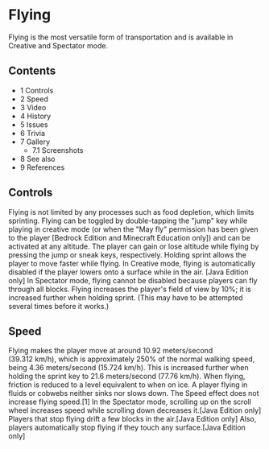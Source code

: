# Flying
Flying is the most versatile form of transportation and is available in Creative and Spectator mode.

## Contents
- 1 Controls
- 2 Speed
- 3 Video
- 4 History
- 5 Issues
- 6 Trivia
- 7 Gallery
	- 7.1 Screenshots
- 8 See also
- 9 References

## Controls
Flying is not limited by any processes such as food depletion, which limits sprinting. Flying can be toggled by double-tapping the "jump" key while playing in creative mode (or when the "May fly" permission has been given to the player ‌[Bedrock Edition and Minecraft Education  only]) and can be activated at any altitude. The player can gain or lose altitude while flying by pressing the jump or sneak keys, respectively. Holding sprint allows the player to move faster while flying. In Creative mode, flying is automatically disabled if the player lowers onto a surface while in the air. ‌[Java Edition  only] In Spectator mode, flying cannot be disabled because players can fly through all blocks. Flying increases the player's field of view by 10%; it is increased further when holding sprint.
(This may have to be attempted several times before it works.)

## Speed
Flying makes the player move at around 10.92 meters/second (39.312 km/h), which is approximately 250% of the normal walking speed, being 4.36 meters/second (15.724 km/h). This is increased further when holding the sprint key to 21.6 meters/second (77.76 km/h). When flying, friction is reduced to a level equivalent to when on ice. A player flying in fluids or cobwebs neither sinks nor slows down. The Speed effect does not increase flying speed.[1]
In the Spectator mode, scrolling up on the scroll wheel increases speed while scrolling down decreases it.‌[Java Edition  only] Players that stop flying drift a few blocks in the air.‌[Java Edition  only] Also, players automatically stop flying if they touch any surface.‌[Java Edition  only]


